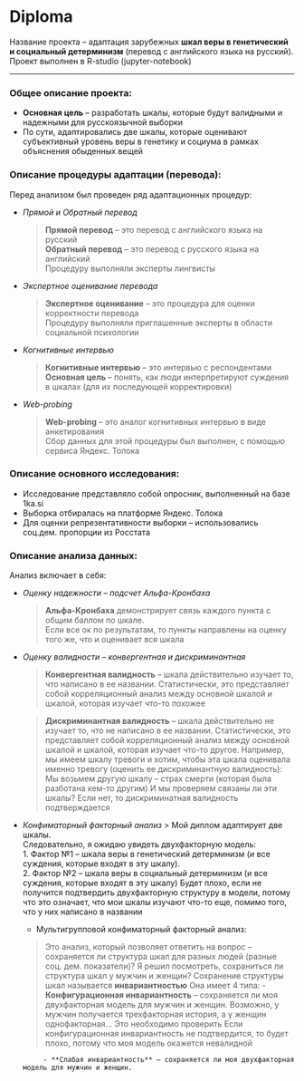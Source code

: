 # Diploma
Название проекта – адаптация зарубежных **шкал веры в генетический и социальный детерминизм** (перевод с английского языка на русский).   
Проект выполнен в R-studio (jupyter-notebook)

--- 
### Общее описание проекта:
- **Основная цель** – разработать шкалы, которые будут валидными и надежными для русскоязычной выборки
- По сути, адаптировались две шкалы, которые оценивают субъективный уровень веры в генетику и социума в рамках объяснения обыденных вещей

### Описание процедуры адаптации (перевода):
Перед анализом был проведен ряд адаптационных процедур:
- *Прямой и Обратный перевод*  
   >  **Прямой перевод** – это перевод с английского языка на русский   
      **Обратный перевод** – это перевод с русского языка на английский   
      Процедуру выполняли эксперты лингвисты
  
- *Экспертное оценивание перевода*  
   >  **Экспертное оценивание** – это процедура для оценки корректности перевода     
      Процедуру выполняли приглашенные эксперты в области социальной психологии 
  
- *Когнитивные интервью*  
   >  **Когнитивные интервью** – это интервью с респондентами   
      **Основная цель** – понять, как люди интерпретируют суждения в шкалах (для их последующей корректировки)
  
- *Web-probing*
   >  **Web-probing** – это аналог когнитивных интервью в виде анкетирования   
      Cбор данных для этой процедуры был выполнен, с помощью сервиса Яндекс. Толока 

### Описание основного исследования:
- Исследование представляло собой опросник, выполненный на базе 1ka.si
- Выборка отбиралась на платформе Яндекс. Толока
- Для оценки репрезентативности выборки – использовались соц.дем. пропорции из Росстата

### Описание анализа данных:
Анализ включает в себя:
- *Оценку надежности – подсчет Альфа-Кронбаха* 
   >  **Альфа-Кронбаха** демонстрирует связь каждого пункта с общим баллом по шкале.   
      Если все ок по результатам, то пункты направлены на оценку того же, что и оценивает вся шкала
         
- *Оценку валидности – конвергентная и дискриминантная*     
   >  **Конвергентная валидность** – шкала действительно изучает то, что написано в ее названии. 
      Статистически, это представляет собой корреляционный анализ между основной шкалой и шкалой, которая изучает что-то похожее   
         
   >  **Дискриминантная валидность** – шкала действительно не изучает то, что не написано в ее названии. 
         Статистически, это представляет собой корреляционный анализ между основной шкалой и шкалой, которая изучает что-то другое.
         Например, мы имеем шкалу тревоги и хотим, чтобы эта шкала оценивала именно тревогу (оценить ее дискриминантную валидность):
            Мы возьмем другую шкалу – страх смерти (которая была разботана кем-то другим)
            И мы проверяем связаны ли эти шкалы? Если нет, то дискриминатная валидность подтверждается
           
-  *Конфиматорный факторный анализ* 
       >  Мой диплом адаптирует две шкалы.   
          Следовательно, я ожидаю увидеть двухфакторную модель:   
          1.  Фактор №1 – шкала веры в генетический детерминизм (и все суждения, которые входят в эту шкалу).  
          2.  Фактор №2 – шкала веры в социальный детерминизм (и все суждения, которые входят в эту шкалу)
          Будет плохо, если не получится подтвердить двухфакторную структуру в модели, потому что это означает, что мои шкалы изучают что-то еще, помимо того, что у них написано в названии 
          
      - Мультигрупповой конфиматорный факторный анализ: 
      >  Это анализ, который позволяет ответить на вопрос – сохраняется ли структура шкал для разных людей (разные соц. дем. показатели)?
         Я решил посмотреть, сохраниться ли структура шкал у мужчин и женщин?
         Сохранение структуры шкал называется **инвариантностью**
         Она имеет 4 типа:
            - **Конфигурационная инвариантность** – сохраняется ли моя двухфакторная модель для мужчин и женщин. 
               Возможно, у мужчин получается трехфакторная история, а у женщин однофакторная... Это необходимо проверить 
               Если конфигурационная инвариантность не подтвердится, то будет плохо, потому что моя модель окажется невалидной
               
            - **Слабая инвариантность** – сохраняется ли моя двухфакторная модель для мужчин и женщин. 
         
        

